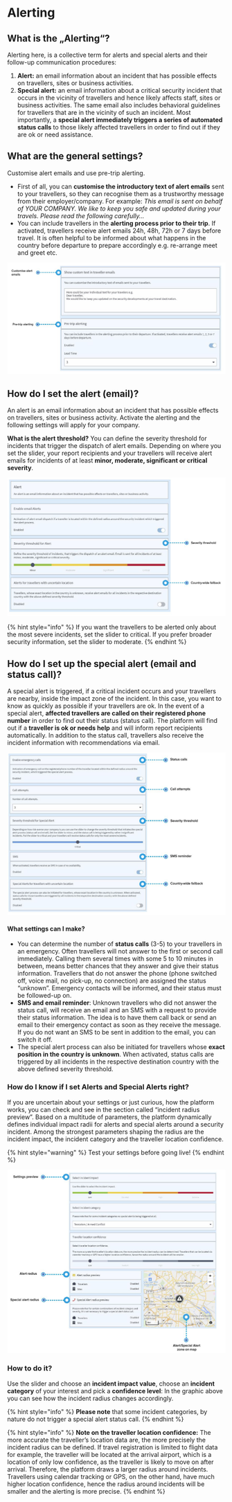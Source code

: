 # Alerting

## What is the „Alerting“?

Alerting here, is a collective term for alerts and special alerts and their follow-up communication procedures:

1. **Alert:** an email information about an incident that has possible effects on travellers, sites or business activities. 
2. **Special alert:** an email information about a critical security incident that occurs in the vicinity of travellers and hence likely affects staff, sites or business activities. The same email also includes behavioral guidelines for travellers that are in the vicinity of such an incident. Most importantly, a **special alert immediately triggers a series of automated status calls** to those likely affected travellers in order to find out if they are ok or need assistance.

## What are the general settings?

Customise alert emails and use pre-trip alerting.

* First of all, you can **customise the introductory text of alert emails** sent to your travellers, so they can recognise them as a trustworthy message from their employer/company. For example: _This email is sent on behalf of YOUR COMPANY. We like to keep you safe and updated during your travels. Please read the following carefully…_ 
* You can include travellers in the **alerting process prior to their trip**. If activated, travellers receive alert emails 24h, 48h, 72h or 7 days before travel. It is often helpful to be informed about what happens in the country before departure to prepare accordingly e.g. re-arrange meet and greet etc.

![](../../.gitbook/assets/alerting-1.JPG)

## How do I set the alert \(email\)?

An alert is an email information about an incident that has possible effects on travellers, sites or business activity. Activate the alerting and the following settings will apply for your company.

**What is the alert threshold?** You can define the severity threshold for incidents that trigger the dispatch of alert emails. Depending on where you set the slider, your report recipients and your travellers will receive alert emails for incidents of at least **minor, moderate, significant or critical severity**.

![](../../.gitbook/assets/alerting-2.JPG)

{% hint style="info" %}
If you want the travellers to be alerted only about the most severe incidents, set the slider to critical. If you prefer broader security information, set the slider to moderate.
{% endhint %}

## How do I set up the special alert \(email and status call\)?

A special alert is triggered, if a critical incident occurs and your travellers are nearby, inside the impact zone of the incident. In this case, you want to know as quickly as possible if your travellers are ok. In the event of a special alert, **affected travellers are called on their registered phone number** in order to find out their status \(status call\). The platform will find out if a **traveller is ok or needs help** and will inform report recipients automatically. In addition to the status call, travellers also receive the incident information with recommendations via email.

![](../../.gitbook/assets/alerting-3.JPG)

#### What settings can I make?

* You can determine the number of **status calls** \(3-5\) to your travellers in an emergency. Often travellers will not answer to the first or second call immediately. Calling them several times with some 5 to 10 minutes in between, means better chances that they answer and give their status information. Travellers that do not answer the phone \(phone switched off, voice mail, no pick-up, no connection\) are assigned the status “unknown”. Emergency contacts will be informed, and their status must be followed-up on.
* **SMS and email reminder**: Unknown travellers who did not answer the status call, will receive an email and an SMS with a request to provide their status information. The idea is to have them call back or send an email to their emergency contact as soon as they receive the message. If you do not want an SMS to be sent in addition to the email, you can switch it off. 
* The special alert process can also be initiated for travellers whose **exact position in the country is unknown**. When activated, status calls are triggered by all incidents in the respective destination country with the above defined severity threshold.​

### How do I know if I set Alerts and Special Alerts right?

If you are uncertain about your settings or just curious, how the platform works, you can check and see in the section called “incident radius preview”. Based on a multitude of parameters, the platform dynamically defines individual impact radii for alerts and special alerts around a security incident. Among the strongest parameters shaping the radius are the incident impact, the incident category and the traveller location confidence.

{% hint style="warning" %}
Test your settings before going live!
{% endhint %}

![](../../.gitbook/assets/alerting-4.JPG)

### How to do it?

Use the slider and choose an **incident impact value**, choose an **incident category** of your interest and pick a **confidence level**: In the graphic above you can see how the incident radius changes accordingly.

{% hint style="info" %}
**Please note** that some incident categories, by nature do not trigger a special alert status call.
{% endhint %}

{% hint style="info" %}
**Note on the traveller location confidence:** The more accurate the traveller’s location data are, the more precisely the incident radius can be defined. If travel registration is limited to flight data for example, the traveller will be located at the arrival airport, which is a location of only low confidence, as the traveller is likely to move on after arrival. Therefore, the platform draws a larger radius around incidents. Travellers using calendar tracking or GPS, on the other hand, have much higher location confidence, hence the radius around incidents will be smaller and the alerting is more precise.
{% endhint %}

### 



